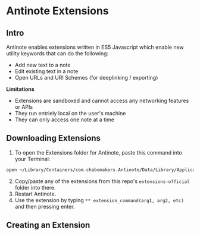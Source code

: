 # Antinote Extensions

## Intro

Antinote enables extensions written in ES5 Javascript which enable new utility keywords that can do the following:
- Add new text to a note
- Edit existing text in a note
- Open URLs and URI Schemes (for deeplinking / exporting)

__Limitations__
- Extensions are sandboxed and cannot access any networking features or APIs
- They run entriely local on the user's machine
- They can only access one note at a time

## Downloading Extensions

1. To open the Extensions folder for Antinote, paste this command into your Terminal:

```bash
open ~/Library/Containers/com.chabomakers.Antinote/Data/Library/Application\ Support/Antinote/Extensions
```
2. Copy/paste any of the extensions from this repo's `extensions-official` folder into there.
3. Restart Antinote.
4. Use the extension by typing `** extension_command(arg1, arg2, etc)` and then pressing enter.

## Creating an Extension


